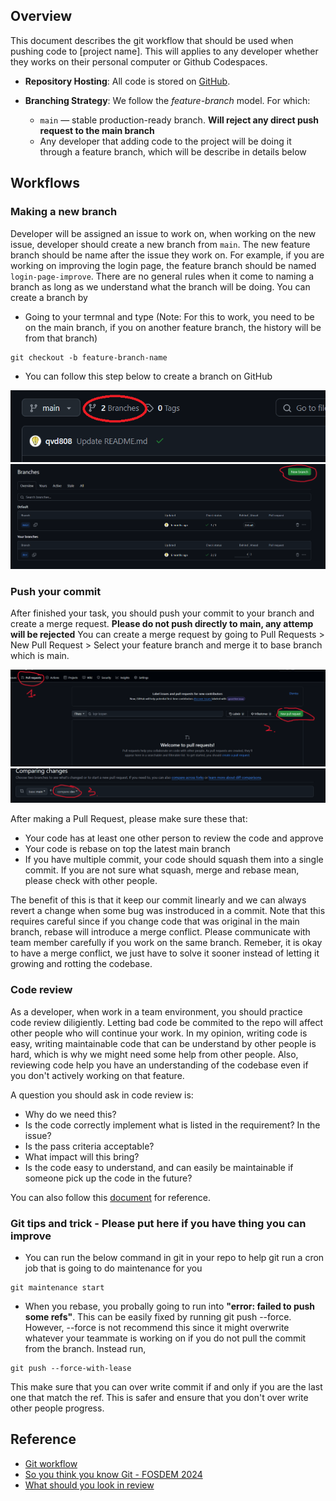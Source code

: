 ## Overview
This document describes the git workflow that should be used when pushing code to [project name]. This will applies to any developer whether they works on their personal computer or Github Codespaces.

- **Repository Hosting**: All code is stored on [GitHub](https://github.com/freeCodeCamp-2025-Summer-Hackathon/yellow-packet).

- **Branching Strategy**: We follow the _feature-branch_ model. For which:
  - `main` — stable production-ready branch. **Will reject any direct push request to the main branch**
  - Any developer that adding code to the project will be doing it through a feature branch, which will be describe in details below

## Workflows
### Making a new branch
Developer will be assigned an issue to work on, when working on the new issue, developer should create a new branch from `main`. The new feature branch should be name after the issue they work on. For example, if you are working on improving the login page, the feature branch should be named `login-page-improve`. There are no general rules when it come to naming a branch as long as we understand what the branch will be doing.
You can create a branch by
- Going to your termnal and type (Note: For this to work, you need to be on the main branch, if you on another feature branch, the history will be from that branch)
```
git checkout -b feature-branch-name
```
- You can follow this step below to create a branch on GitHub

![Git workflow 1](./images/gitworkflow1.png)
![Git workflow 2](./images/gitworkflow2.png)

### Push your commit
After finished your task, you should push your commit to your branch and create a merge request. **Please do not push directly to main, any attemp will be rejected**
You can create a merge request by going to Pull Requests > New Pull Request > Select your feature branch and merge it to base branch which is main. 

![Git workflow 3](./images/gitworkflow3.png)
![Git workflow 4](./images/gitworkflow4.png)

After making a Pull Request, please make sure these that:
- Your code has at least one other person to review the code and approve
- Your code is rebase on top the latest main branch
- If you have multiple commit, your code should squash them into a single commit. If you are not sure what squash, merge and rebase mean, please check with other people.

The benefit of this is that it keep our commit linearly and we can always revert a change when some bug was instroduced in a commit. Note that this requires careful since if you change code that was original in the main branch, rebase will introduce a merge conflict. Please communicate with team member carefully if you work on the same branch. Remeber, it is okay to have a merge conflict, we just have to solve it sooner instead of letting it growing and rotting the codebase.

### Code review
As a developer, when work in a team environment, you should practice code review diligiently. Letting bad code be commited to the repo will affect other people who will continue your work. In my opinion, writing code is easy, writing maintainable code that can be understand by other people is hard, which is why we might need some help from other people. Also, reviewing code help you have an understanding of the codebase even if you don't actively working on that feature.

A question you should ask in code review is:
- Why do we need this?
- Is the code correctly implement what is listed in the requirement? In the issue?
- Is the pass criteria acceptable?
- What impact will this bring?
- Is the code easy to understand, and can easily be maintainable if someone pick up the code in the future?

You can also follow this [document](https://google.github.io/eng-practices/review/reviewer/looking-for.html) for reference.

### Git tips and trick - Please put here if you have thing you can improve
- You can run the below command in git in your repo to help git run a cron job that is going to do maintenance for you 
```
git maintenance start
```
- When you rebase, you probally going to run into **"error: failed to push some refs"**. This can be easily fixed by running git push --force. However, --force is not recommend this since it might overwrite whatever your teammate is working on if you do not pull the commit from the branch. Instead run,
```
git push --force-with-lease
```
This make sure that you can over write commit if and only if you are the last one that match the ref. This is safer and ensure that you don't over write other people progress.
## Reference
- [Git workflow](https://github.com/asmeurer/git-workflow)
- [So you think you know Git - FOSDEM 2024](https://www.youtube.com/watch?v=aolI_Rz0ZqY)
- [What should you look in review](https://google.github.io/eng-practices/review/reviewer/looking-for.html)
